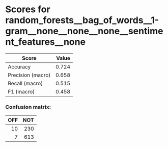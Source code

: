 # Scores for random_forests__bag_of_words__1-gram__none__none__none__sentiment_features__none
|      Score      |Value|
|-----------------|----:|
|Accuracy         |0.724|
|Precision (macro)|0.658|
|Recall (macro)   |0.515|
|F1 (macro)       |0.458|

### Confusion matrix:
|OFF|NOT|
|--:|--:|
| 10|230|
|  7|613|
